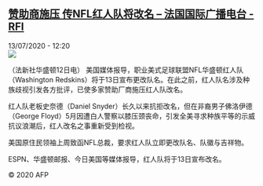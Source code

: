 <!--1594641365000-->
[赞助商施压 传NFL红人队将改名 – 法国国际广播电台 - RFI](http://www.rfi.fr//cn/contenu/20200713-%E8%B5%9E%E5%8A%A9%E5%95%86%E6%96%BD%E5%8E%8B-%E4%BC%A0nfl%E7%BA%A2%E4%BA%BA%E9%98%9F%E5%B0%86%E6%94%B9%E5%90%8D)
------

<div>13/07/2020 - 12:20</div><img src="https://s.rfi.fr/media/display/57b3bcca-c4f8-11ea-a472-005056bff430/w:310/p:16x9/spo0007b.200713182004.jpg"><div class="t-content__body u-clearfix"><div class="m-interstitial"></div><p>（法新社华盛顿12日电）    美国媒体报导，职业美式足球联盟NFL华盛顿红人队（Washington Redskins）将于13日宣布更改队名。在此之前，红人队名涉及种族歧视引发各方批评，已使多家赞助厂商施压红人队改名。</p><p>    红人队老板史奈德（Daniel Snyder）长久以来抗拒改名，但在非裔男子佛洛伊德（George Floyd）5月因遭白人警察以膝压颈丧命，引发全美寻求种族平等的示威抗议浪潮后，红人改名之事重新受到检视。</p><p>    美国原住民领袖上周致函NFL总裁，要求红人队立即更改队名、队徽与吉祥物。</p><p>    ESPN、华盛顿邮报、今日美国等媒体报导，红人队将于13日宣布改名。</p><p class="t-copyright">© 2020 AFP</p>        </div>
